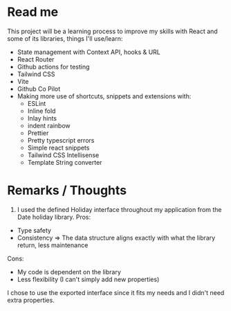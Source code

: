 # Read me

This project will be a learning process to improve my skills with React and some of its libraries, things I'll use/learn:

- State management with Context API, hooks & URL
- React Router
- Github actions for testing
- Tailwind CSS
- Vite
- Github Co Pilot
- Making more use of shortcuts, snippets and extensions with:
  - ESLint
  - Inline fold
  - Inlay hints
  - indent rainbow
  - Prettier
  - Pretty typescript errors
  - Simple react snippets
  - Tailwind CSS Intellisense
  - Template String converter

# Remarks / Thoughts

1. I used the defined Holiday interface throughout my application from the Date holiday library.
   Pros:

- Type safety
- Consistency => The data structure aligns exactly with what the library return, less maintenance

Cons:

- My code is dependent on the library
- Less flexibility (I can't simply add new properties)

I chose to use the exported interface since it fits my needs and I didn't need extra properties.
